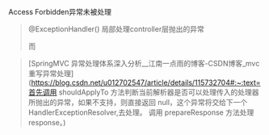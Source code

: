 Access Forbidden异常未被处理

> @ExceptionHandler() 局部处理controller层抛出的异常
>
> 而

> [SpringMVC 异常处理体系深入分析__江南一点雨的博客-CSDN博客_mvc重写异常处理](https://blog.csdn.net/u012702547/article/details/115732704#:~:text=首先调用 shouldApplyTo 方法判断当前解析器是否可以处理传入的处理器所抛出的异常，如果不支持，则直接返回 null，这个异常将交给下一个 HandlerExceptionResolver,去处理。 调用 prepareResponse 方法处理 response。)